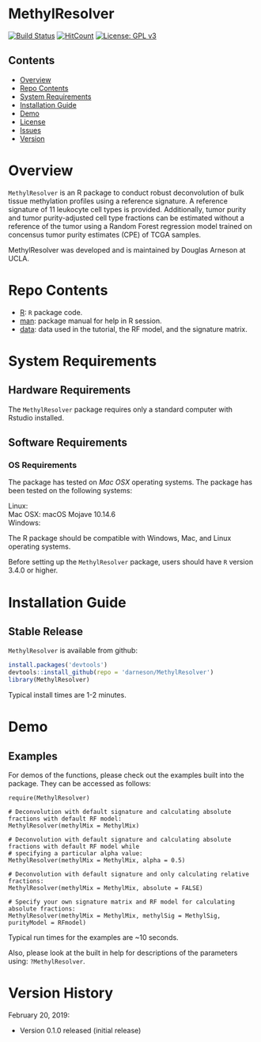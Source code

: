 # MethylResolver

[![Build Status](https://travis-ci.org/darneson/MethylResolver.png?branch=master)](https://travis-ci.org/darneson/MethylResolver)
[![HitCount](http://hits.dwyl.com/darneson/MethylResolver.svg)](http://hits.dwyl.com/darneson/MethylResolver)
[![License: GPL v3](https://img.shields.io/badge/License-GPLv3-blue.svg)](https://www.gnu.org/licenses/gpl-3.0)

## Contents

- [Overview](#overview)
- [Repo Contents](#repo-contents)
- [System Requirements](#system-requirements)
- [Installation Guide](#installation-guide)
- [Demo](#demo)
- [License](./LICENSE)
- [Issues](https://github.com/darneson/MethylResolver/issues)
- [Version](#version-history)

# Overview
``MethylResolver`` is an R package to conduct robust deconvolution of bulk tissue methylation profiles using a reference signature. A reference signature of 11 leukocyte cell types is provided. Additionally, tumor purity and tumor purity-adjusted cell type fractions can be estimated without a reference of the tumor using a Random Forest regression model trained on concensus tumor purity estimates (CPE) of TCGA samples.

MethylResolver was developed and is maintained by Douglas Arneson at UCLA.

# Repo Contents

- [R](./R): `R` package code.
- [man](./man): package manual for help in R session.
- [data](./data): data used in the tutorial, the RF model, and the signature matrix.

# System Requirements

## Hardware Requirements

The `MethylResolver` package requires only a standard computer with Rstudio installed.

## Software Requirements

### OS Requirements

The package has tested on *Mac OSX* operating systems. The package has been tested on the following systems:

Linux:  
Mac OSX: macOS Mojave 10.14.6  
Windows:  

The R package should be compatible with Windows, Mac, and Linux operating systems.

Before setting up the `MethylResolver` package, users should have `R` version 3.4.0 or higher.

# Installation Guide

## Stable Release

`MethylResolver` is available from github:

```r
install.packages('devtools')
devtools::install_github(repo = 'darneson/MethylResolver')
library(MethylResolver)
```

Typical install times are 1-2 minutes.

# Demo

## Examples

For demos of the functions, please check out the examples built into the package. They can be accessed as follows:

```
require(MethylResolver)

# Deconvolution with default signature and calculating absolute fractions with default RF model:
MethylResolver(methylMix = MethylMix)

# Deconvolution with default signature and calculating absolute fractions with default RF model while 
# specifying a particular alpha value:
MethylResolver(methylMix = MethylMix, alpha = 0.5)

# Deconvolution with default signature and only calculating relative fractions:
MethylResolver(methylMix = MethylMix, absolute = FALSE)

# Specify your own signature matrix and RF model for calculating absolute fractions:
MethylResolver(methylMix = MethylMix, methylSig = MethylSig, purityModel = RFmodel)
```

Typical run times for the examples are ~10 seconds.

Also, please look at the built in help for descriptions of the parameters using: `?MethylResolver`.

# Version History

February 20, 2019:
* Version 0.1.0 released (initial release)
